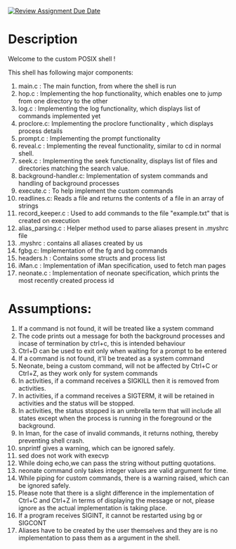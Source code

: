 [![Review Assignment Due Date](https://classroom.github.com/assets/deadline-readme-button-22041afd0340ce965d47ae6ef1cefeee28c7c493a6346c4f15d667ab976d596c.svg)](https://classroom.github.com/a/Qiz9msrr)
# Description
Welcome to the custom POSIX shell !

This shell has following major components: 
1. main.c : The main function, from where the shell is run 
2. hop.c : Implementing the hop functionality, which enables one to jump from one directory to the other
3. log.c : Implementing the log functionality, which displays list of commands implemented yet
4. proclore.c: Implementing the proclore functionality , which displays process details
5. prompt.c : Implementing the prompt functionality
6. reveal.c : Implementing the reveal functionality, similar to cd in normal shell.
7. seek.c : Implementing the seek functionality, displays list of files and directories matching the search value.
8. background-handler.c: Implementation of system commands and handling of background processes
9. execute.c : To help implement the custom commands
10. readlines.c: Reads a file and returns the contents of a file in an array of strings
11. record_keeper.c : Used to add commands to the file "example.txt" that is created on execution 
12. alias_parsing.c : Helper method used to parse aliases present in .myshrc file
13. .myshrc : contains all aliases created by us
14. fgbg.c: Implementation of the fg and bg commands
15. headers.h : Contains some structs and process list
16. iMan.c : Implementation of iMan specification, used to fetch man pages
17. neonate.c : Implementation of neonate specification, which prints the most recently created process id

# Assumptions:
1. If a command is not found, it will be treated like a system command
2. The code prints out a message for both the background processes and incase of termination by ctrl+c, this is intended behaviour
3. Ctrl+D can be used to exit only when waiting for a prompt to be entered
4. If a command is not found, it'll be treated as a system command
5. Neonate, being a custom command, will not be affected by Ctrl+C or Ctrl+Z, as they work only for system commands
6. In activities, if a command receives a SIGKILL then it is removed from activities.
7. In activities, if a command receives a SIGTERM, it will be retained in activities and the status will be stopped.
8. In activities, the status stopped is an umbrella term that will include all states except when the process is running in the foreground or the background.
9. In Iman, for the case of invalid commands, it returns nothing, thereby preventing shell crash.
10. snprintf gives a warning, which can be ignored safely.
11. sed does not work with execvp
12. While doing echo,we can pass the string without putting quotations.
13. neonate command only takes integer values are valid argument for time.
14. While piping for custom commands, there is a warning raised, which can be ignored safely.
15. Please note that there is a slight difference in the implementation of Ctrl+C and Ctrl+Z in terms of displaying the message or not, please ignore as the actual implementation is taking place.
16. If a program receives SIGINT, it cannot be restarted using bg or SIGCONT
17. Aliases have to be created by the user themselves and they are is no implementation to pass them as a argument in the shell.

